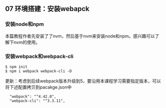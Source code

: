 ## 07 环境搭建：安装webapck



### 安装node和npm

本篇教程作者先安装了了nvm，然后基于nvm来安装node和npm。感兴趣可以了解下nvm的使用。

### 安装webpack和webpack-cli

```
$ npm init
$ npm i webpack webpack-cli -D
```

更新：考虑到后续webpack版本升级到5，要沿用本课程学习需要指定版本，可以将下述配置拷贝到pacakge.json中

```
  "webpack": "^4.42.0",
  "webpack-cli": "^3.3.11",
```
